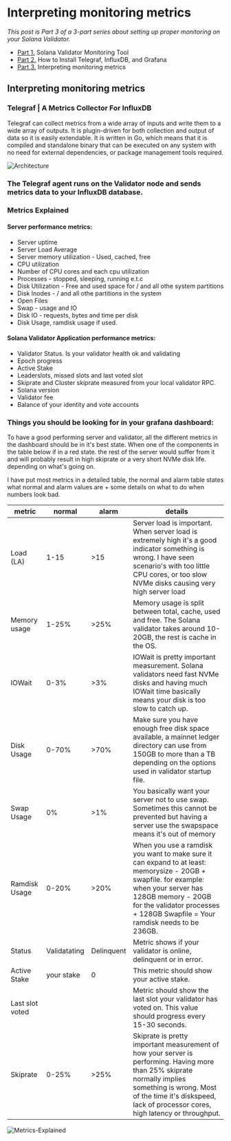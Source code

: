 # Interpreting monitoring metrics

*This post is Part 3 of a 3-part series about setting up proper monitoring on your Solana Validator.*

* [Part 1.](https://github.com/stakeconomy/solanamonitoring/blob/main/README.md) Solana Validator Monitoring Tool
* [Part 2.](https://github.com/stakeconomy/solanamonitoring/blob/main/How%20to%20Install%20TIG%20Stack.md) How to Install Telegraf, InfluxDB, and Grafana
* [Part 3.](https://github.com/stakeconomy/solanamonitoring/blob/main/Guidelines%20interpreting%20metrics.md) Interpreting monitoring metrics

## Interpreting monitoring metrics

### Telegraf | A Metrics Collector For InfluxDB

Telegraf can collect metrics from a wide array of inputs and write them to a wide array of outputs. It is plugin-driven for both collection and output of data so it is easily extendable. It is written in Go, which means that it is compiled and standalone binary that can be executed on any system with no need for external dependencies, or package management tools required.

![Architecture](https://i.imgur.com/xmbND94.png)

### The Telegraf agent runs on the Validator node and sends metrics data to your InfluxDB database. 

### Metrics Explained

#### Server performance metrics:
- Server uptime
- Server Load Average
- Server memory utilization - Used, cached, free
- CPU utilization
- Number of CPU cores and each cpu utilization
- Processes - stopped, sleeping, running e.t.c
- Disk Utilization - Free and used space for / and all othe system partitions
- Disk Inodes - / and all othe partitions in the system
- Open Files
- Swap - usage and IO
- Disk IO - requests, bytes and time per disk
- Disk Usage, ramdisk usage if used.

#### Solana Validator Application performance metrics:
- Validator Status. Is your validator health ok and validating
- Epoch progress
- Active Stake
- Leaderslots, missed slots and last voted slot
- Skiprate and Cluster skiprate measured from your local validator RPC.
- Solana version
- Validator fee
- Balance of your identity and vote accounts

### Things you should be looking for in your grafana dashboard:
To have a good performing server and validator, all the different metrics in the dashboard should be in it's best state. When one of the components in the table below if in a red state. the rest of the server would suffer from it and will probably result in high skiprate or a very short NVMe disk life. depending on what's going on.

I have put most metrics in a detailed table, the normal and alarm table states what normal and alarm values are + some details on what to do when numbers look bad.


| metric  | normal | alarm | details|
|---------|--------|-------|--------|
|Load (LA)| 1-15 | >15 | Server load is important. When server load is extremely high it's a good indicator something is wrong. I have seen scenario's with too little CPU cores, or too slow NVMe disks causing very high server load |
|Memory usage| 1-25%  | >25%  | Memory usage is split between total, cache, used and free. The Solana validator takes around 10-20GB, the rest is cache in the OS.|
|IOWait |0-3%|>3%|IOWait is pretty important measurement. Solana validators need fast NVMe disks and having much IOWait time basically means your disk is too slow to catch up.|
|Disk Usage| 0-70% | >70% | Make sure you have enough free disk space available, a mainnet ledger directory can use from 150GB to more than a TB depending on the options used in validator startup file.|
|Swap Usage| 0% | >1% | You basically want your server not to use swap. Sometimes this cannot be prevented but having a server use the swapspace means it's out of memory|
|Ramdisk Usage| 0-20%| >20% | When you use a ramdisk you want to make sure it can expand to at least:  memorysize - 20GB + swapfile. for example: when your server has 128GB memory - 20GB for the validator processes + 128GB Swapfile = Your ramdisk needs to be 236GB.
|Status| Validatating | Delinquent | Metric shows if your validator is online, delinquent or in error.|
|Active Stake| your stake | 0 | This metric should show your active stake.|
|Last slot voted| | | Metric should show the last slot your validator has voted on. This value should progress every 15-30 seconds.|
|Skiprate|0-25%|>25%|Skiprate is pretty important measurement of how your server is performing. Having more than 25% skiprate normally implies something is wrong. Most of the time it's diskspeed, lack of processor cores, high latency or throughput.|


![Metrics-Explained](https://i.imgur.com/oTD0Uc4.png)


